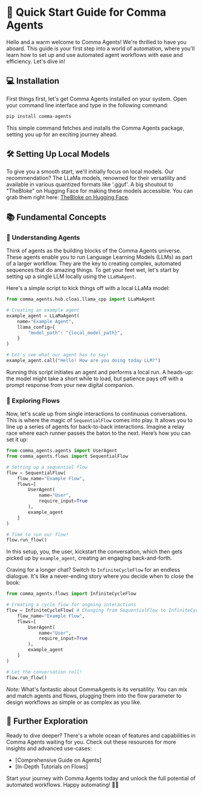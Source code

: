 # 🚀 Quick Start Guide for Comma Agents

Hello and a warm welcome to Comma Agents! We're thrilled to have you aboard. This guide is your first step into a world of automation, where you'll learn how to set up and use automated agent workflows with ease and efficiency. Let's dive in!

## 💻 Installation

First things first, let's get Comma Agents installed on your system. Open your command line interface and type in the following command:

```bash
pip install comma-agents
```

This simple command fetches and installs the Comma Agents package, setting you up for an exciting journey ahead.

## 🛠 Setting Up Local Models

To give you a smooth start, we'll initially focus on local models. Our recommendation? The LLaMa models, renowned for their versatility and available in various quantized formats like '.gguf'. A big shoutout to "TheBloke" on Hugging Face for making these models accessible. You can grab them right here: [TheBloke on Hugging Face](https://huggingface.co/TheBloke).

## 📚 Fundamental Concepts

### 🧠 Understanding Agents

Think of agents as the building blocks of the Comma Agents universe. These agents enable you to run Language Learning Models (LLMs) as part of a larger workflow. They are the key to creating complex, automated sequences that do amazing things. To get your feet wet, let's start by setting up a single LLM locally using the `LLaMaAgent`.

Here's a simple script to kick things off with a local LLaMa model:

```python
from comma_agents.hub.cloai.llama_cpp import LLaMaAgent

# Creating an example agent
example_agent = LLaMaAgent(
    name="Example Agent",
    llama_config={
        "model_path": "{local_model_path}",
    }
)

# Let's see what our agent has to say!
example_agent.call("Hello! How are you doing today LLM?")
```

Running this script initiates an agent and performs a local run. A heads-up: the model might take a short while to load, but patience pays off with a prompt response from your new digital companion.

### 🔀 Exploring Flows

Now, let's scale up from single interactions to continuous conversations. This is where the magic of `SequentialFlow` comes into play. It allows you to line up a series of agents for back-to-back interactions. Imagine a relay race where each runner passes the baton to the next. Here’s how you can set it up:

```python
from comma_agents.agents import UserAgent
from comma_agents.flows import SequentialFlow

# Setting up a sequential flow
flow = SequentialFlow(
    flow_name="Example Flow",
    flows=[
        UserAgent(
            name="User",
            require_input=True
        ),
        example_agent
    ]
)

# Time to run our flow!
flow.run_flow()
```

In this setup, you, the user, kickstart the conversation, which then gets picked up by `example_agent`, creating an engaging back-and-forth.

Craving for a longer chat? Switch to `InfiniteCycleFlow` for an endless dialogue. It's like a never-ending story where you decide when to close the book:

```python
from comma_agents.flows import InfiniteCycleFlow

# Creating a cycle flow for ongoing interactions
flow = InfiniteCycleFlow( # Changing from SequentialFlow to InfiniteCycleFlow
    flow_name="Example Flow",
    flows=[
        UserAgent(
            name="User",
            require_input=True
        ),
        example_agent
    ]
)

# Let the conversation roll!
flow.run_flow()
```

_Note:_ What's fantastic about CommaAgents is its versatility. You can mix and match agents and flows, plugging them into the flow parameter to design workflows as simple or as complex as you like.

## 🌟 Further Exploration

Ready to dive deeper? There's a whole ocean of features and capabilities in Comma Agents waiting for you. Check out these resources for more insights and advanced use-cases:
- [Comprehensive Guide on Agents]
- [In-Depth Tutorials on Flows]

Start your journey with Comma Agents today and unlock the full potential of automated workflows. Happy automating! 🚀🤖